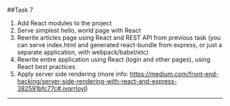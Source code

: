 ﻿##Task 7

1. Add React modules to the project
2. Serve simplest hello, world page with React
3. Rewrite articles page using React and REST API from previous task (you can serve index.html and generated react-bundle from express, or just a separate application, with webpack/babel/etc)
4. Rewrite entire application using React (login and other pages), using React best practices
5. Apply server side rendering (more info: https://medium.com/front-end-hacking/server-side-rendering-with-react-and-express-382591bfc77c#.ivqrrloyl)
 
<hr>
 
